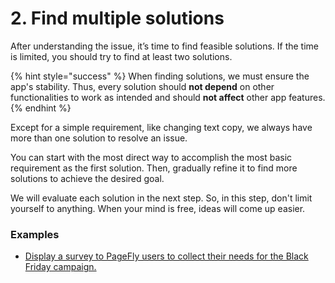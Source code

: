 # 2. Find multiple solutions

After understanding the issue, it’s time to find feasible solutions. If the time is limited, you should try to find at least two solutions.

{% hint style="success" %}
When finding solutions, we must ensure the app's stability. Thus, every solution should **not depend** on other functionalities to work as intended and should **not affect** other app features.
{% endhint %}

Except for a simple requirement, like changing text copy, we always have more than one solution to resolve an issue.

You can start with the most direct way to accomplish the most basic requirement as the first solution. Then, gradually refine it to find more solutions to achieve the desired goal.

We will evaluate each solution in the next step. So, in this step, don't limit yourself to anything. When your mind is free, ideas will come up easier.

### Examples

* [Display a survey to PageFly users to collect their needs for the Black Friday campaign.](../example-1/2.-find-multiple-solutions.md)
